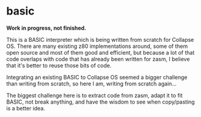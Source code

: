 # basic

**Work in progress, not finished.**

This is a BASIC interpreter which is being written from scratch for Collapse OS.
There are many existing z80 implementations around, some of them open source
and most of them good and efficient, but because a lot of that code overlaps
with code that has already been written for zasm, I believe that it's better to
reuse those bits of code.

Integrating an existing BASIC to Collapse OS seemed a bigger challenge than
writing from scratch, so here I am, writing from scratch again...

The biggest challenge here is to extract code from zasm, adapt it to fit BASIC,
not break anything, and have the wisdom to see when copy/pasting is a better
idea.
